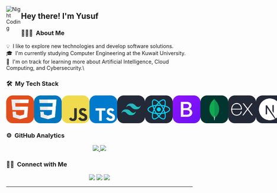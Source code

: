 

<img alt="Night Coding" src="./assets/Hand%20Wave.gif" width='40' align="left"/><h2>Hey there! I'm Yusuf</h2>

<!-- ## 👋 &nbsp;Hey there! I'm Yusuf -->

### 👨🏻‍💻 &nbsp;About Me

💡 &nbsp;I like to explore new technologies and develop software solutions.\
🎓 &nbsp;I'm currently studying Computer Engineering at the Kuwait University.\
🌱 &nbsp;I'm on track for learning more about Artificial Intelligence, Cloud Computing, and Cybersecurity.\



### 🛠 &nbsp;My Tech Stack
<div style="display: flex">
  
<img width=75 src="https://raw.githubusercontent.com/tandpfun/skill-icons/65dea6c4eaca7da319e552c09f4cf5a9a8dab2c8/icons/HTML.svg" alt="html"/>
<img width=75 src="https://raw.githubusercontent.com/tandpfun/skill-icons/65dea6c4eaca7da319e552c09f4cf5a9a8dab2c8/icons/CSS.svg" alt="css"/>
<img width=75 src="https://raw.githubusercontent.com/tandpfun/skill-icons/65dea6c4eaca7da319e552c09f4cf5a9a8dab2c8/icons/JavaScript.svg" alt="js"/>
<img width=75 src="https://raw.githubusercontent.com/tandpfun/skill-icons/65dea6c4eaca7da319e552c09f4cf5a9a8dab2c8/icons/TypeScript.svg" alt="ts"/>
<img width=75 src="https://raw.githubusercontent.com/tandpfun/skill-icons/65dea6c4eaca7da319e552c09f4cf5a9a8dab2c8/icons/TailwindCSS-Dark.svg" alt="tailwindcss"/>
<img width=75 src="https://raw.githubusercontent.com/tandpfun/skill-icons/65dea6c4eaca7da319e552c09f4cf5a9a8dab2c8/icons/React-Dark.svg" alt="reactjs"/>
<img width=75 src="https://raw.githubusercontent.com/tandpfun/skill-icons/65dea6c4eaca7da319e552c09f4cf5a9a8dab2c8/icons/Bootstrap.svg" alt="bootstrap"/>
<img width=75 src="https://raw.githubusercontent.com/tandpfun/skill-icons/65dea6c4eaca7da319e552c09f4cf5a9a8dab2c8/icons/MongoDB.svg" alt="mongodb"/>
<img width=75 src="https://raw.githubusercontent.com/tandpfun/skill-icons/65dea6c4eaca7da319e552c09f4cf5a9a8dab2c8/icons/ExpressJS-Dark.svg" alt="express"/>
<img width=75 src="https://raw.githubusercontent.com/tandpfun/skill-icons/65dea6c4eaca7da319e552c09f4cf5a9a8dab2c8/icons/NextJS-Dark.svg" alt="nextjs"/>
<img width=75 src="https://raw.githubusercontent.com/tandpfun/skill-icons/65dea6c4eaca7da319e552c09f4cf5a9a8dab2c8/icons/Postman.svg" alt="postman"/>
<img width=75 src="https://raw.githubusercontent.com/tandpfun/skill-icons/65dea6c4eaca7da319e552c09f4cf5a9a8dab2c8/icons/VSCode-Dark.svg" alt="vscode"/>
<img width=75 src="https://raw.githubusercontent.com/tandpfun/skill-icons/65dea6c4eaca7da319e552c09f4cf5a9a8dab2c8/icons/Git.svg" alt="git"/>
<img width=75 src="https://raw.githubusercontent.com/tandpfun/skill-icons/65dea6c4eaca7da319e552c09f4cf5a9a8dab2c8/icons/Python-Dark.svg" alt="python"/>

</div>


### ⚙️ &nbsp;GitHub Analytics

<p align="center">
<a href="https://github.com/AVS1508">
  <img height="180em" src="https://github-readme-stats-eight-theta.vercel.app/api?username=D-Yusuf&show_icons=true&theme=algolia&include_all_commits=true&count_private=true"/>
  <img height="180em" src="https://github-readme-stats-eight-theta.vercel.app/api/top-langs/?username=D-Yusuf&layout=compact&langs_count=8&theme=algolia"/>
</a>
</p>

### 🤝🏻 &nbsp;Connect with Me

<p align="center">
<a href="https://www.yalnasiri.com"><img src="https://img.shields.io/badge/-yalnasiri.com-3423A6?style=flat&logo=Google-Chrome&logoColor=white"/></a>
<a href="https://www.linkedin.com/in/yusuf-alnasiri-4b4546238"><img src="https://img.shields.io/badge/-yusuf%20alnasiri-0077B5?style=flat&logo=Linkedin&logoColor=white"/></a>
<a href="mailto:alnasiriyusuf@gmail.com"><img src="https://img.shields.io/badge/-alnasiriyusuf@gmail.com-D14836?style=flat&logo=Gmail&logoColor=white"/></a>

</p>

-----

